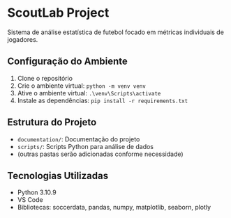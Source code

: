# ScoutLab Project

Sistema de análise estatística de futebol focado em métricas individuais de jogadores.

## Configuração do Ambiente

1. Clone o repositório
2. Crie o ambiente virtual: `python -m venv venv`
3. Ative o ambiente virtual: `.\venv\Scripts\activate`
4. Instale as dependências: `pip install -r requirements.txt`

## Estrutura do Projeto

- `documentation/`: Documentação do projeto
- `scripts/`: Scripts Python para análise de dados
- (outras pastas serão adicionadas conforme necessidade)

## Tecnologias Utilizadas

- Python 3.10.9
- VS Code
- Bibliotecas: soccerdata, pandas, numpy, matplotlib, seaborn, plotly